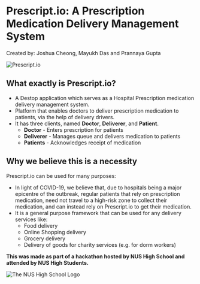 # Prescript.io: A Prescription Medication Delivery Management System
Created by: Joshua Cheong, Mayukh Das and Prannaya Gupta

![Prescript.io](https://raw.githubusercontent.com/jeffilluminati/NUSHHackathonProject/master/src/resources/images/icons/icon.png?token=AMEKUNIBXZCBZPYDICR5ZF27JHSQE)

## What exactly is Prescript.io?
- A Destop application which serves as a Hospital Prescription medication delivery management system. 
- Platform that enables doctors to deliver prescription medication to patients, via the help of delivery drivers. 
- It has three clients, named **Doctor**, **Deliverer**, and **Patient**.
   - **Doctor** - Enters prescription for patients
   - **Deliverer** - Manages queue and delivers medication to patients
   - **Patients** - Acknowledges receipt of medication

## Why we believe this is a necessity

Prescript.io can be used for many purposes:
- In light of COVID-19, we believe that, due to hospitals being a major epicentre of the outbreak, regular patients that rely on prescription medication, need not travel to a high-risk zone to collect their medication, and can instead rely on Prescript.io to get their medication.
- It is a general purpose framework that can be used for any delivery services like:
   - Food delivery
   - Online Shopping delivery
   - Grocery delivery
   - Delivery of goods for charity services (e.g. for dorm workers)
   
**This was made as part of a hackathon hosted by NUS High School and attended by NUS High Students.**


![The NUS High School Logo](https://upload.wikimedia.org/wikipedia/en/thumb/8/85/NUSHS_Logo.png/220px-NUSHS_Logo.png "NUS High School")



